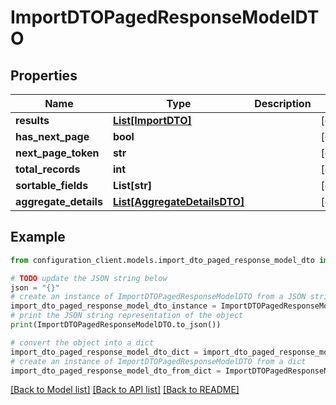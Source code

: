 # ImportDTOPagedResponseModelDTO


## Properties

Name | Type | Description | Notes
------------ | ------------- | ------------- | -------------
**results** | [**List[ImportDTO]**](ImportDTO.md) |  | [optional] 
**has_next_page** | **bool** |  | [optional] 
**next_page_token** | **str** |  | [optional] 
**total_records** | **int** |  | [optional] 
**sortable_fields** | **List[str]** |  | [optional] 
**aggregate_details** | [**List[AggregateDetailsDTO]**](AggregateDetailsDTO.md) |  | [optional] 

## Example

```python
from configuration_client.models.import_dto_paged_response_model_dto import ImportDTOPagedResponseModelDTO

# TODO update the JSON string below
json = "{}"
# create an instance of ImportDTOPagedResponseModelDTO from a JSON string
import_dto_paged_response_model_dto_instance = ImportDTOPagedResponseModelDTO.from_json(json)
# print the JSON string representation of the object
print(ImportDTOPagedResponseModelDTO.to_json())

# convert the object into a dict
import_dto_paged_response_model_dto_dict = import_dto_paged_response_model_dto_instance.to_dict()
# create an instance of ImportDTOPagedResponseModelDTO from a dict
import_dto_paged_response_model_dto_from_dict = ImportDTOPagedResponseModelDTO.from_dict(import_dto_paged_response_model_dto_dict)
```
[[Back to Model list]](../README.md#documentation-for-models) [[Back to API list]](../README.md#documentation-for-api-endpoints) [[Back to README]](../README.md)


